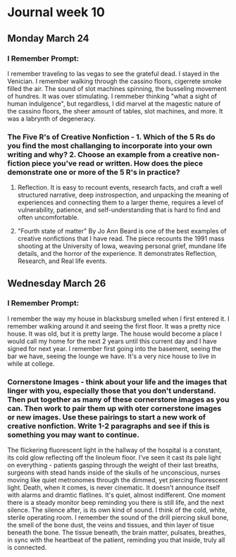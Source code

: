 # Journal week 10 

## Monday March 24 

### I Remember Prompt: 

I remember traveling to las vegas to see the grateful dead. I stayed in the Venician. I remember walking through the cassino floors, cigerrete smoke filled the air. The sound of slot machines spinning, the busseling movement of hundres. It was over stimulating. I remmeber thinking "what a sight of human indulgence", but regardless, I did marvel at the magestic nature of the cassino floors, the sheer amount of tables, slot machines, and more. It was a labrynth of degeneracy. 

### The Five R's of Creative Nonfiction - 1. Which of the 5 Rs do you find the most challanging to incorporate into your own writing and why? 2. Choose an example from a creative non-fiction piece you've read or written. How does the piece demonstrate one or more of the 5 R's in practice?

1. Reflection. It is easy to recount events, research facts, and craft a well structured narrative, deep instrospection, and unpacking the meaning of experiences and connecting them to a larger theme, requires a level of vulnerability, patience, and self-understanding that is hard to find and often uncomfortable. 
   
2. "Fourth state of matter" By Jo Ann Beard is one of the best examples of creative nonfictions that I have read. The piece recounts the 1991 mass shooting at the University of Iowa, weaving personal grief, mundane life details, and the horror of the experience. It demonstrates Reflection, Research, and Real life events. 

## Wednesday March 26

### I Remember Prompt: 

I remember the way my house in blacksburg smelled when I first entered it. I remember walking around it and seeing the first floor. It was a pretty nice house. It was old, but it is pretty large. The house would become a place I would call my home for the next 2 years until this current day and I have signed for next year. I remember first going into the basement, seeing the bar we have, seeing the lounge we have. It's a very nice house to live in while at college. 

### Cornerstone Images - think about your life and the images that linger with you, especially those that you don't understand. Then put together as many of these cornerstone images as you can. Then work to pair them up with oter cornerstone images or new images. Use these pairings to start a new work of creative nonfiction. Write 1-2 paragraphs and see if this is something you may want to continue. 

The flickering fluorescent light in the hallway of the hospital is a constant, its cold glow reflecting off the linoleum floor. I've seen it cast its pale light on everything - patients gasping through the weight of their last breaths, surgeons with stead hands inside of the skulls of he unconscious, nurses moving like quiet metronomes through the dimmed, yet piercing fluorescent light. Death, when it comes, is never cinematic. It doesn't announce itself with alarms and dramtic flatlines. It's quiet, almost indifferent. One moment there is a steady monitor beep reminding you there is still life, and the next silence. The silence after, is its own kind of sound. 
I think of the cold, white, sterile operating room. I remember the sound of the drill piercing skull bone, the smell of the bone dust, the veins and tissues, and thin layer of tisue beneath the bone. The tissue beneath, the brain matter, pulsates, breathes, in sync with the heartbeat of the patient, reminding you that inside, truly all is connected. 

